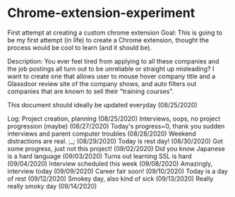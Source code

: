 # Chrome-extension-experiment
First attempt at creating a custom chrome extension
Goal:
This is going to be my first attempt (in life) to create a Chrome extension, thought the process would be cool to learn (and it should be).

Description:
You ever feel tired from applying to all these companies and the job postings all turn out to be unreliable or straight up misleading?  I want to create one that allows user to mouse hover company title and a Glassdoor review site of the company shows, and auto filters out companies that are known to sell their "training courses".

This document should ideally be updated everyday (08/25/2020)

Log:
Project creation, planning (08/25/2020)
Interviews, oops, no project progression (maybe) (08/27/2020)
Today's progress=0, thank you sudden interviews and parent computer troubles (08/28/2020)
Weekend distractions are real. ;_; (08/29/2020)
Today is rest day! (08/30/2020)
Got some progress, just not this project! (09/02/2020)
Did you know Japanese is a hard language (09/03/2020)
Turns out learning SSL is hard (09/04/2020)
Interview scheduled this week (09/08/2020)
Amazingly, interview today (09/09/2020)
Career fair soon! (09/10/2020)
Today is a day of rest (09/12/2020)
Smokey day, also kind of sick (09/13/2020)
Really really smoky day (09/14/2020)

